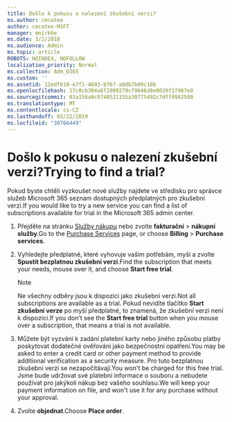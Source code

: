 ```yaml
---
title: Došlo k pokusu o nalezení zkušební verzi?
ms.author: cmcatee
author: cmcatee-MSFT
manager: mnirkhe
ms.date: 3/2/2018
ms.audience: Admin
ms.topic: article
ROBOTS: NOINDEX, NOFOLLOW
localization_priority: Normal
ms.collection: Adm_O365
ms.custom: ''
ms.assetid: 12edf610-e7f1-4693-b767-a8d67b09c10b
ms.openlocfilehash: 17c8cb304a8f2009279cf9646d8e0026f1f967e8
ms.sourcegitcommit: 03a156a9c9740521155a30775492c7dff0982588
ms.translationtype: MT
ms.contentlocale: cs-CZ
ms.lasthandoff: 03/22/2019
ms.locfileid: "30766449"
---
```

# <a name="trying-to-find-a-trial"></a><span data-ttu-id="8cfa1-102">Došlo k pokusu o nalezení zkušební verzi?</span><span class="sxs-lookup"><span data-stu-id="8cfa1-102">Trying to find a trial?</span></span>

<span data-ttu-id="8cfa1-103">Pokud byste chtěli vyzkoušet nové služby najdete ve středisku pro správce služeb Microsoft 365 seznam dostupných předplatných pro zkušební verzi.</span><span class="sxs-lookup"><span data-stu-id="8cfa1-103">If you would like to try a new service you can find a list of subscriptions available for trial in the Microsoft 365 admin center.</span></span>
  
1. <span data-ttu-id="8cfa1-104">Přejděte na stránku [Služby nákupu](https://go.microsoft.com/fwlink/p/?linkid=868433) nebo zvolte **fakturační** \> **nákupní služby**.</span><span class="sxs-lookup"><span data-stu-id="8cfa1-104">Go to the [Purchase Services](https://go.microsoft.com/fwlink/p/?linkid=868433) page, or choose **Billing** \> **Purchase services**.</span></span>
    
2. <span data-ttu-id="8cfa1-105">Vyhledejte předplatné, které vyhovuje vašim potřebám, myší a zvolte **Spustit bezplatnou zkušební verzi**.</span><span class="sxs-lookup"><span data-stu-id="8cfa1-105">Find the subscription that meets your needs, mouse over it, and choose **Start free trial**.</span></span>
    
    > [!NOTE]
    > <span data-ttu-id="8cfa1-106">Ne všechny odběry jsou k dispozici jako zkušební verzi.</span><span class="sxs-lookup"><span data-stu-id="8cfa1-106">Not all subscriptions are available as a trial.</span></span> <span data-ttu-id="8cfa1-107">Pokud nevidíte tlačítko **Start zkušební verze** po myší předplatné, to znamená, že zkušební verzi není k dispozici.</span><span class="sxs-lookup"><span data-stu-id="8cfa1-107">If you don't see the **Start free trial** button when you mouse over a subscription, that means a trial is not available.</span></span> 
  
3. <span data-ttu-id="8cfa1-108">Můžete být vyzváni k zadání platební karty nebo jiného způsobu platby poskytovat dodatečné ověřování jako bezpečnostní opatření.</span><span class="sxs-lookup"><span data-stu-id="8cfa1-108">You may be asked to enter a credit card or other payment method to provide additional verification as a security measure.</span></span> <span data-ttu-id="8cfa1-109">Pro tuto bezplatnou zkušební verzi se nezapočítávají.</span><span class="sxs-lookup"><span data-stu-id="8cfa1-109">You won't be charged for this free trial.</span></span> <span data-ttu-id="8cfa1-110">Jsme bude udržovat své platební informace o souboru a nebudete používat pro jakýkoli nákup bez vašeho souhlasu.</span><span class="sxs-lookup"><span data-stu-id="8cfa1-110">We will keep your payment information on file, and won't use it for any purchase without your approval.</span></span>
    
4. <span data-ttu-id="8cfa1-111">Zvolte **objednat**.</span><span class="sxs-lookup"><span data-stu-id="8cfa1-111">Choose **Place order**.</span></span>
    

